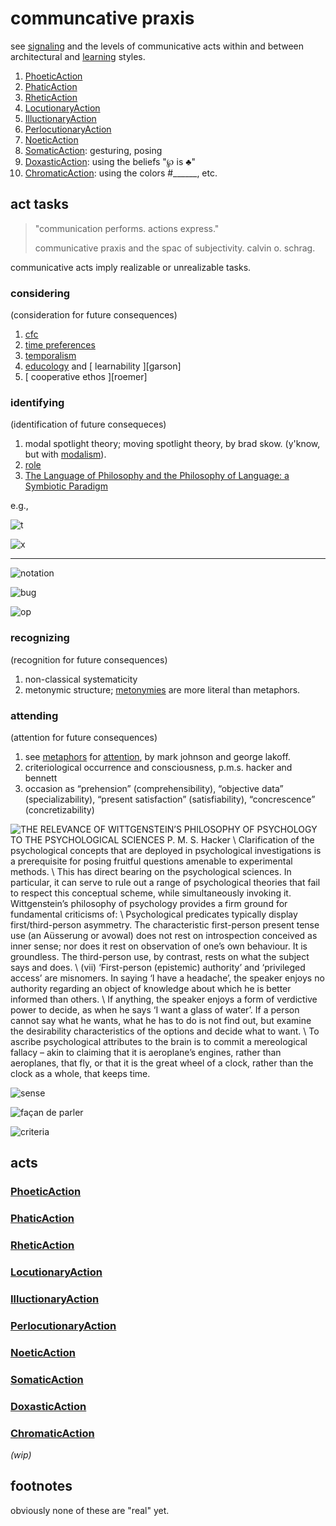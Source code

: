 # communcative praxis

see [signaling] and the levels of communicative acts within and between
architectural and [learning] styles.

1. [PhoeticAction][phoa]
2. [PhaticAction][phaa]
3. [RheticAction][rhea]
4. [LocutionaryAction][loca]
5. [IlluctionaryAction][illa]
6. [PerlocutionaryAction][pera]
7. [NoeticAction][noea]
8. [SomaticAction][soma]: gesturing, posing
9. [DoxasticAction][doxa]: using the beliefs "℘ is ♣"
10. [ChromaticAction][choa]: using the colors #______, etc.

## act tasks

> "communication performs. actions express."
>
> communicative praxis and the spac of subjectivity. calvin o. schrag.

communicative acts imply realizable or unrealizable tasks.

### considering 

(consideration for future consequences)

1. [cfc]
2. [time preferences][timep]
3. [temporalism]
4. [educology] and [ learnability ][garson]
5. [ cooperative ethos ][roemer]

### identifying

(identification of future consequeces)

1. modal spotlight theory; moving spotlight theory, by brad skow. (y'know,
   but with [modalism]).
2. [role]
3. [The Language of Philosophy and the Philosophy of Language: a Symbiotic Paradigm][asp]

e.g.,

![t](https://raw.githubusercontent.com/nerdfiles/communicative-praxis/master/t.png)

![ x ](https://raw.githubusercontent.com/nerdfiles/communicative-praxis/master/x.png)

<hr />

![ notation ](https://raw.githubusercontent.com/nerdfiles/communicative-praxis/master/notation.png)

![ bug ](https://raw.githubusercontent.com/nerdfiles/communicative-praxis/master/bug.png)

![ op ](https://raw.githubusercontent.com/nerdfiles/communicative-praxis/master/op.png)

### recognizing 

(recognition for future consequences)

1. non-classical systematicity
2. metonymic structure; [metonymies] are more literal than
   metaphors. 

### attending

(attention for future consequences)

1. see [metaphors] for [attention], by mark johnson and george lakoff.
2. criteriological occurrence and consciousness, p.m.s. hacker and bennett
3. occasion as “prehension” (comprehensibility), “objective data”
   (specializability), “present satisfaction” (satisfiability),
   “concrescence” (concretizability)

![THE RELEVANCE OF WITTGENSTEIN’S PHILOSOPHY OF PSYCHOLOGY TO THE PSYCHOLOGICAL SCIENCES P. M. S. Hacker \ Clarification of the psychological concepts that are deployed in psychological investigations is a prerequisite for posing fruitful questions amenable to experimental methods. \ This has direct bearing on the psychological sciences. In particular, it can serve to rule out a range of psychological theories that fail to respect this conceptual scheme, while simultaneously invoking it. Wittgenstein’s philosophy of psychology provides a firm ground for fundamental criticisms of: \ Psychological predicates typically display first/third-person asymmetry. The characteristic first-person present tense use (an Aüsserung or avowal) does not rest on introspection conceived as inner sense; nor does it rest on observation of one’s own behaviour. It is groundless. The third-person use, by contrast, rests on what the subject says and does. \ (vii) ‘First-person (epistemic) authority’ and ‘privileged access’ are misnomers. In saying ‘I have a headache’, the speaker enjoys no authority regarding an object of knowledge about which he is better informed than others. \ If anything, the speaker enjoys a form of verdictive power to decide, as when he says ‘I want a glass of water’. If a person cannot say what he wants, what he has to do is not find out, but examine the desirability characteristics of the options and decide what to want. \ To ascribe psychological attributes to the brain is to commit a mereological fallacy – akin to claiming that it is aeroplane’s engines, rather than aeroplanes, that fly, or that it is the great wheel of a clock, rather than the clock as a whole, that keeps time.](https://raw.githubusercontent.com/nerdfiles/communicative-praxis/master/witty.png)

![sense](https://raw.githubusercontent.com/nerdfiles/communicative-praxis/master/sense.png)

![façan de parler](https://raw.githubusercontent.com/nerdfiles/communicative-praxis/master/facan-de-parler.png)

![criteria](https://raw.githubusercontent.com/nerdfiles/communicative-praxis/master/criteria.png)

## acts

### [PhoeticAction][phoa]

### [PhaticAction][phaa]

### [RheticAction][rhea]

### [LocutionaryAction][loca]

### [IlluctionaryAction][illa]

### [PerlocutionaryAction][pera]

### [NoeticAction][noea]

### [SomaticAction][soma]

### [DoxasticAction][doxa]

### [ChromaticAction][choa]

<em>(wip)</em>

## footnotes

obviously none of these are "real" yet.

[attention]: https://scholarsbank.uoregon.edu/xmlui/bitstream/handle/1794/1878/Johnson_AttentionMetaphors_OCR.pdf?sequence=4
[metaphors]: http://theliterarylink.com/metaphors.html
[learning]: https://www.jstor.org/stable/20117928
[role]: https://www.researchgate.net/publication/226728046_The_Role_of_Logic_and_Ontology_in_Language_and_Reasoning
[asp]: https://drive.google.com/file/d/1nHEA5qCR7VEW-MCZPZcuSDb4-GPK1CKq/view?usp=sharing
[phoa]: https://schema.org/PhoeticActionion
[noea]: https://schema.org/NoeticAction
[choa]: https://schema.org/ChromaticAction
[doxa]: https://schema.org/DoxasticAction
[soma]: https://schema.org/SomaticAction
[phaa]: https://schema.org/PhaticActionion
[rhea]: https://schema.org/RheticActionion
[loca]: https://schema.org/LocutionaryAction
[illa]: https://schema.org/IlluctionaryAction
[pera]: https://schema.org/PerlocutionaryAction
[signaling]: https://holoentropic.tumblr.com/post/696641980437004288/if-meaning-and-being-easily-understand-is-so
[cfc]: https://en.wikipedia.org/wiki/Consideration_of_future_consequences
[timep]: https://en.wikipedia.org/wiki/Time_preference
[modalism]: https://plato.stanford.edu/entries/modality-epistemology/#ModaNorm
[plea]: https://www.researchgate.net/publication/33039407
[temporalism]: http://postscarcitymagazine.com/Article/Temporalism-38
[educology]: https://tedfrick.sitehost.iu.edu/steiner/Methodology%20of%20Theory%20Building%204mb.pdf
[metonymies]: https://www.cambridge.org/core/journals/language-and-cognition/article/metonymies-are-more-literal-than-metaphors-evidence-from-ratings-of-german-idioms/1CBBCFF893235E161608B6834860FA69

<!-- EOF -->
